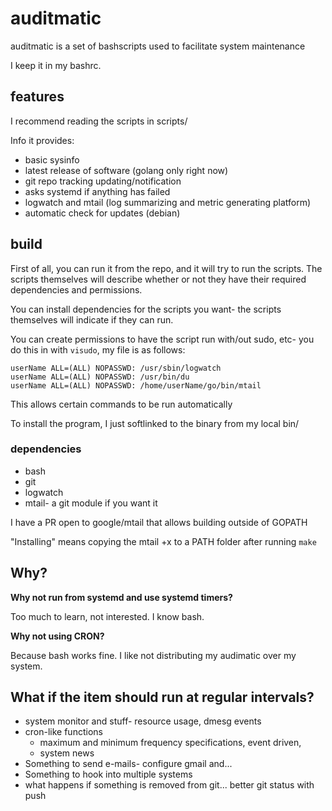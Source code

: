 # auditmatic
auditmatic is a set of bashscripts used to facilitate system maintenance

I keep it in my bashrc.

## features

I recommend reading the scripts in scripts/

Info it provides:
* basic sysinfo
* latest release of software (golang only right now)
* git repo tracking updating/notification
* asks systemd if anything has failed
* logwatch and mtail (log summarizing and metric generating platform)
* automatic check for updates (debian)

## build

First of all, you can run it from the repo, and it will try to run the scripts. The scripts themselves will describe whether or not they have their required dependencies and permissions.

You can install dependencies for the scripts you want- the scripts themselves will indicate if they can run.

You can create permissions to have the script run with/out sudo, etc- you do this in with `visudo`, my file is as follows:
```
userName ALL=(ALL) NOPASSWD: /usr/sbin/logwatch
userName ALL=(ALL) NOPASSWD: /usr/bin/du
userName ALL=(ALL) NOPASSWD: /home/userName/go/bin/mtail
```
This allows certain commands to be run automatically


To install the program, I just softlinked to the binary from my local bin/

### dependencies

* bash
* git
* logwatch
* mtail- a git module if you want it

I have a PR open to google/mtail that allows building outside of GOPATH

"Installing" means copying the mtail +x to a PATH folder after running `make`

## Why?

**Why not run from systemd and use systemd timers?**

Too much to learn, not interested. I know bash.

**Why not using CRON?**

Because bash works fine. I like not distributing my audimatic over my system.

## What if the item should run at regular intervals?

* system monitor and stuff- resource usage, dmesg events
* cron-like functions
  * maximum and minimum frequency specifications, event driven, 
  * system news
* Something to send e-mails- configure gmail and...
* Something to hook into multiple systems
* what happens if something is removed from git... better git status with push
